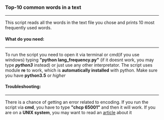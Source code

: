 <h3><b>Top-10 common words in a text</b></h3>
<hr>

This script reads all the words in the  text file you chose and prints 10 most frequently used words.

<h4><b>What do you need:</b> </h4>
<hr>

To run the script you need to open it via terminal or cmd(if you use windows) typing <b>"python lang_frequency.py"</b> (if it doesnt work, you may type <b><i>python3</i></b> instead) or just use any other interpretator.
The script uses module <b>re</b> to work, which is <b>automatically installed</b> with python.
Make sure you have <b>python3.5</b> or <i>higher</i>

<h4><b>Troubleshooting:</b> </h4>
<hr>

There is a chance of getting an error related to encoding.
If you run the script via <b>cmd</b>, you have to type <b>"chcp 65001"</b> and then it will work.
If you are on a <b>UNIX system</b>, you may want to read an [article](https://perlgeek.de/en/article/set-up-a-clean-utf8-environment) about it

